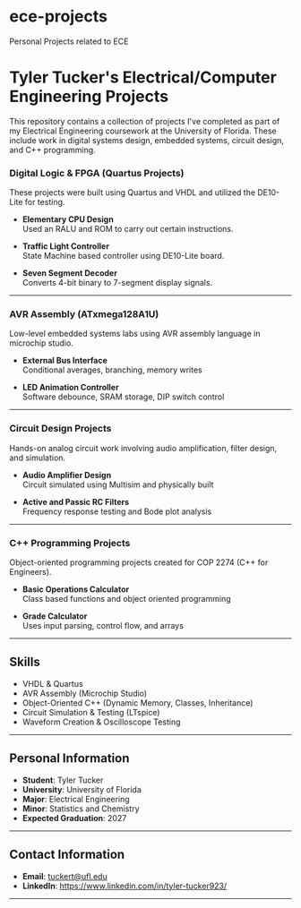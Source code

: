 # ece-projects
Personal Projects related to ECE
# Tyler Tucker's Electrical/Computer Engineering Projects

This repository contains a collection of projects I've completed as part of my Electrical Engineering coursework at the University of Florida. These include work in digital systems design, embedded systems, circuit design, and C++ programming.

### Digital Logic & FPGA (Quartus Projects)
These projects were built using Quartus and VHDL and utilized the DE10-Lite for testing.

- **Elementary CPU Design**  
  Used an RALU and ROM to carry out certain instructions.

- **Traffic Light Controller**  
  State Machine based controller using DE10-Lite board.

- **Seven Segment Decoder**  
  Converts 4-bit binary to 7-segment display signals.

---

### AVR Assembly (ATxmega128A1U)
Low-level embedded systems labs using AVR assembly language in microchip studio.

- **External Bus Interface**  
  Conditional averages, branching, memory writes

- **LED Animation Controller**  
  Software debounce, SRAM storage, DIP switch control

---

### Circuit Design Projects
Hands-on analog circuit work involving audio amplification, filter design, and simulation.

- **Audio Amplifier Design**  
  Circuit simulated using Multisim and physically built

- **Active and Passic RC Filters**  
  Frequency response testing and Bode plot analysis

---

###  C++ Programming Projects
Object-oriented programming projects created for COP 2274 (C++ for Engineers).

- **Basic Operations Calculator**  
  Class based functions and object oriented programming

- **Grade Calculator**  
  Uses input parsing, control flow, and arrays

---

## Skills

- VHDL & Quartus
- AVR Assembly (Microchip Studio)
- Object-Oriented C++ (Dynamic Memory, Classes, Inheritance)
- Circuit Simulation & Testing (LTspice)
- Waveform Creation & Oscilloscope Testing

---

## Personal Information

- **Student**: Tyler Tucker  
- **University**: University of Florida  
- **Major**: Electrical Engineering  
- **Minor**: Statistics and Chemistry
- **Expected Graduation**: 2027

---

## Contact Information

- **Email**: tuckert@ufl.edu  
- **LinkedIn**: https://www.linkedin.com/in/tyler-tucker923/

---

